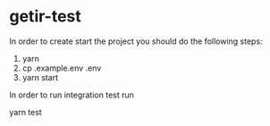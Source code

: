 # getir-test
In order to create start the project you should do the following steps:

1. yarn
2. cp .example.env .env
3. yarn start

In order to run integration test run 

yarn test
